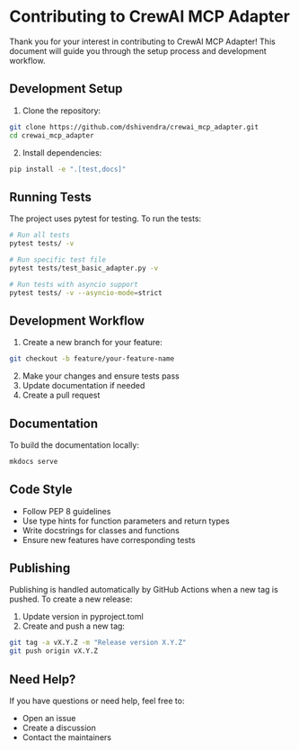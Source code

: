 # Contributing to CrewAI MCP Adapter

Thank you for your interest in contributing to CrewAI MCP Adapter! This document will guide you through the setup process and development workflow.

## Development Setup

1. Clone the repository:
```bash
git clone https://github.com/dshivendra/crewai_mcp_adapter.git
cd crewai_mcp_adapter
```

2. Install dependencies:
```bash
pip install -e ".[test,docs]"
```

## Running Tests

The project uses pytest for testing. To run the tests:

```bash
# Run all tests
pytest tests/ -v

# Run specific test file
pytest tests/test_basic_adapter.py -v

# Run tests with asyncio support
pytest tests/ -v --asyncio-mode=strict
```

## Development Workflow

1. Create a new branch for your feature:
```bash
git checkout -b feature/your-feature-name
```

2. Make your changes and ensure tests pass
3. Update documentation if needed
4. Create a pull request

## Documentation

To build the documentation locally:

```bash
mkdocs serve
```

## Code Style

- Follow PEP 8 guidelines
- Use type hints for function parameters and return types
- Write docstrings for classes and functions
- Ensure new features have corresponding tests

## Publishing

Publishing is handled automatically by GitHub Actions when a new tag is pushed. To create a new release:

1. Update version in pyproject.toml
2. Create and push a new tag:
```bash
git tag -a vX.Y.Z -m "Release version X.Y.Z"
git push origin vX.Y.Z
```

## Need Help?

If you have questions or need help, feel free to:
- Open an issue
- Create a discussion
- Contact the maintainers
